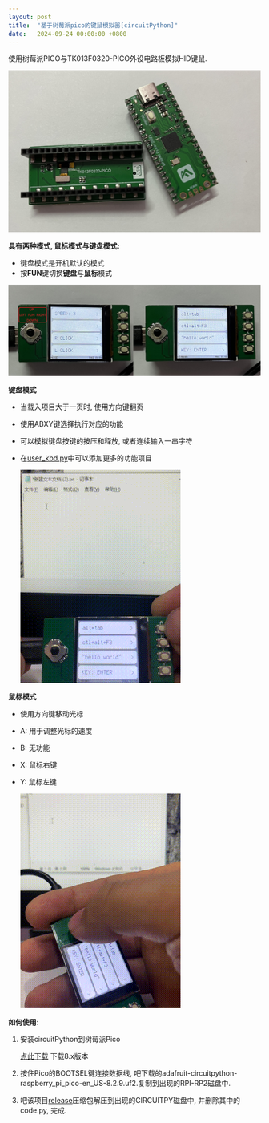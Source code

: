 ```yaml
---
layout: post
title:  "基于树莓派pico的键鼠模拟器[circuitPython]"
date:   2024-09-24 00:00:00 +0800
---
```




使用树莓派PICO与TK013F0320-PICO外设电路板模拟HID键鼠.

![board](../../../media/2024-09-24-基于树莓派pico的键鼠模拟器.assets/board.jpg)

**具有两种模式, 鼠标模式与键盘模式:**

* 键盘模式是开机默认的模式
* 按**FUN**键切换**键盘**与**鼠标**模式

![2modes](../../../media/2024-09-24-基于树莓派pico的键鼠模拟器.assets/2modes.jpg)

**键盘模式**

* 当载入项目大于一页时, 使用方向键翻页

* 使用ABXY键选择执行对应的功能

* 可以模拟键盘按键的按压和释放, 或者连续输入一串字符

* 在[user_kbd.py](https://github.com/skkily/Pico_TKXX_HID/blob/main/user_kbd.py)中可以添加更多的功能项目

  ![keyboard](../../../media/2024-09-24-基于树莓派pico的键鼠模拟器.assets/keyboard.gif)

**鼠标模式**

* 使用方向键移动光标

* A: 用于调整光标的速度

* B: 无功能

* X: 鼠标右键

* Y: 鼠标左键

  ![mouse](../../../media/2024-09-24-基于树莓派pico的键鼠模拟器.assets/mouse.gif)

**如何使用**:

1. 安装circuitPython到树莓派Pico

   [点此下载](https://circuitpython.org/board/raspberry_pi_pico/) 下载8.x版本

2. 按住Pico的BOOTSEL键连接数据线, 吧下载的adafruit-circuitpython-raspberry_pi_pico-en_US-8.2.9.uf2.复制到出现的RPI-RP2磁盘中.
4. 吧该项目[release](https://github.com/skkily/Pico_TKXX_HID/releases/tag/0.1)压缩包解压到出现的CIRCUITPY磁盘中, 并删除其中的code.py, 完成.